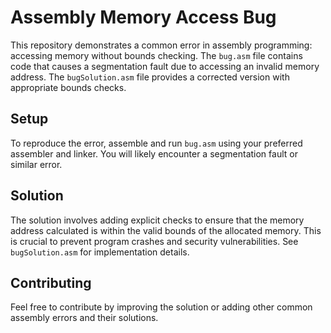 # Assembly Memory Access Bug

This repository demonstrates a common error in assembly programming: accessing memory without bounds checking.  The `bug.asm` file contains code that causes a segmentation fault due to accessing an invalid memory address. The `bugSolution.asm` file provides a corrected version with appropriate bounds checks.

## Setup

To reproduce the error, assemble and run `bug.asm` using your preferred assembler and linker. You will likely encounter a segmentation fault or similar error.

## Solution

The solution involves adding explicit checks to ensure that the memory address calculated is within the valid bounds of the allocated memory.  This is crucial to prevent program crashes and security vulnerabilities.  See `bugSolution.asm` for implementation details.

## Contributing

Feel free to contribute by improving the solution or adding other common assembly errors and their solutions.